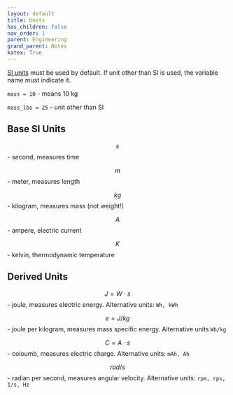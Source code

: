 ```yaml
---
layout: default
title: Units
has_children: false
nav_order: 1
parent: Engineering
grand_parent: Notes
katex: True
---
```


[SI units](https://physics.nist.gov/cuu/Units/units.html) must be used
by default. If unit other than SI is used, the variable name must
indicate it.

`mass = 10` - means 10 kg

`mass_lbs = 25` - unit other than SI

## Base SI Units

$$s$$ - second, measures time

$$m$$ - meter, measures length

$$kg$$ - kilogram, measures mass (not weight!)

$$A$$ - ampere, electric current

$$K$$ - kelvin, thermodynamic temperature

## Derived Units

$$J = W\cdot s$$ - joule, measures electric energy. Alternative units: `Wh, kWh`

$$e = J/kg$$ - joule per kilogram, measures mass specific energy. Alternative units `Wh/kg`

$$C = A\cdot s$$ - coloumb, measures electric charge. Alternative units: `mAh, Ah`

$$rad/s$$ - radian per second, measures angular velocity. Alternative units: `rpm, rps, 1/s, Hz`
